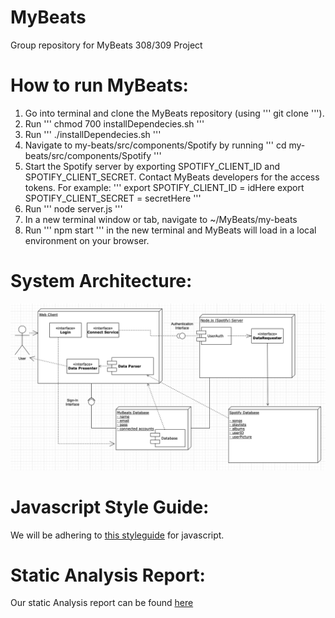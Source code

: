 # MyBeats
Group repository for MyBeats 308/309 Project

# How to run MyBeats:
1. Go into terminal and clone the MyBeats repository (using ''' git clone ''').
2. Run ''' chmod 700 installDependecies.sh '''
3. Run ''' ./installDependecies.sh '''
4. Navigate to my-beats/src/components/Spotify by running ''' cd my-beats/src/components/Spotify '''
5. Start the Spotify server by exporting SPOTIFY_CLIENT_ID and SPOTIFY_CLIENT_SECRET. Contact MyBeats developers for the access tokens.
    For example: ''' export SPOTIFY_CLIENT_ID = idHere
                     export SPOTIFY_CLIENT_SECRET = secretHere '''
6. Run ''' node server.js '''
7. In a new terminal window or tab, navigate to ~/MyBeats/my-beats
8. Run ''' npm start ''' in the new terminal and MyBeats will load in a local environment on your browser.


# System Architecture:
![alt text](https://github.com/TheNightviz/MyBeats/blob/master/System%20Architecture.png "System Architecture")

# Javascript Style Guide:
We will be adhering to [this styleguide](https://google.github.io/styleguide/jsguide.html) for javascript.

# Static Analysis Report:
Our static Analysis report can be found [here](https://github.com/TheNightviz/MyBeats/blob/master/STATIC_ANALYSIS.md)